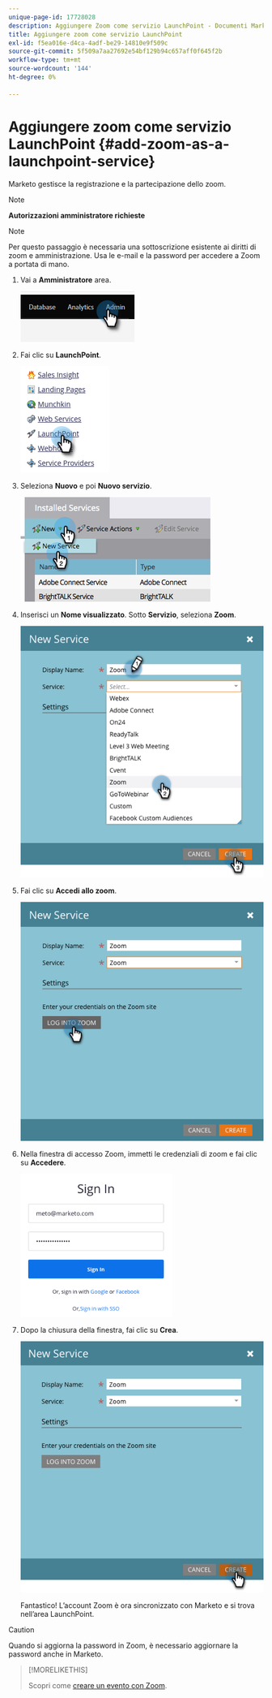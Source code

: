 ```yaml
---
unique-page-id: 17728028
description: Aggiungere Zoom come servizio LaunchPoint - Documenti Marketo - Documentazione del prodotto
title: Aggiungere zoom come servizio LaunchPoint
exl-id: f5ea016e-d4ca-4adf-be29-14810e9f509c
source-git-commit: 5f509a7aa27692e54bf129b94c657aff0f645f2b
workflow-type: tm+mt
source-wordcount: '144'
ht-degree: 0%

---
```


# Aggiungere zoom come servizio LaunchPoint {#add-zoom-as-a-launchpoint-service}

Marketo gestisce la registrazione e la partecipazione dello zoom.

>[!NOTE]
>
>**Autorizzazioni amministratore richieste**

>[!NOTE]
>
>Per questo passaggio è necessaria una sottoscrizione esistente ai diritti di zoom e amministrazione. Usa le e-mail e la password per accedere a Zoom a portata di mano.

1. Vai a **Amministratore** area.

   ![](assets/add-zoom-as-a-launchpoint-service-1.png)

1. Fai clic su **LaunchPoint**.

   ![](assets/add-zoom-as-a-launchpoint-service-2.png)

1. Seleziona **Nuovo** e poi **Nuovo servizio**.

   ![](assets/add-zoom-as-a-launchpoint-service-3.png)

1. Inserisci un **Nome visualizzato**. Sotto **Servizio**, seleziona **Zoom**.

   ![](assets/add-zoom-as-a-launchpoint-service-4.png)

1. Fai clic su **Accedi allo zoom**.

   ![](assets/add-zoom-as-a-launchpoint-service-5.png)

1. Nella finestra di accesso Zoom, immetti le credenziali di zoom e fai clic su **Accedere**.

   ![](assets/add-zoom-as-a-launchpoint-service-6.png)

1. Dopo la chiusura della finestra, fai clic su **Crea**.

   ![](assets/add-zoom-as-a-launchpoint-service-7.png)

   Fantastico! L’account Zoom è ora sincronizzato con Marketo e si trova nell’area LaunchPoint.

>[!CAUTION]
>
>Quando si aggiorna la password in Zoom, è necessario aggiornare la password anche in Marketo.

>[!MORELIKETHIS]
>
>Scopri come [creare un evento con Zoom](/help/marketo/product-docs/demand-generation/events/create-an-event/create-an-event-with-zoom.md).
